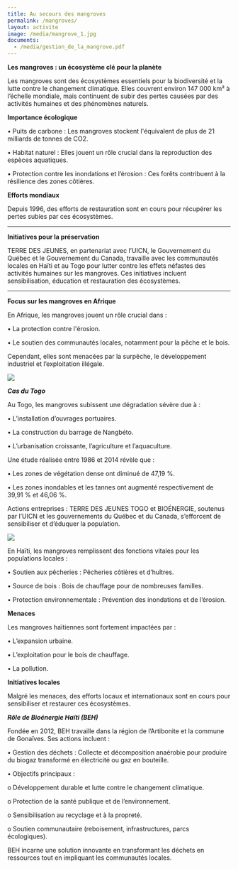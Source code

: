 ```yaml
---
title: Au secours des mangroves
permalink: /mangroves/
layout: activite
image: /media/mangrove_1.jpg
documents:
  - /media/gestion_de_la_mangrove.pdf
---
```

**Les mangroves : un écosystème clé pour la planète**


Les mangroves sont des écosystèmes essentiels pour la biodiversité et la lutte contre le changement climatique. Elles couvrent environ 147 000 km² à l’échelle mondiale, mais continuent de subir des pertes causées par des activités humaines et des phénomènes naturels.


**Importance écologique**


•	Puits de carbone : Les mangroves stockent l'équivalent de plus de 21 milliards de tonnes de CO2.


•	Habitat naturel : Elles jouent un rôle crucial dans la reproduction des espèces aquatiques.


•	Protection contre les inondations et l’érosion : Ces forêts contribuent à la résilience des zones côtières.


**Efforts mondiaux**


Depuis 1996, des efforts de restauration sont en cours pour récupérer les pertes subies par ces écosystèmes.

- - -

**Initiatives pour la préservation**

TERRE DES JEUNES, en partenariat avec l’UICN, le Gouvernement du Québec et le Gouvernement du Canada, travaille avec les communautés locales en Haïti et au Togo pour lutter contre les effets néfastes des activités humaines sur les mangroves. Ces initiatives incluent sensibilisation, éducation et restauration des écosystèmes.

- - -

**Focus sur les mangroves en Afrique**


En Afrique, les mangroves jouent un rôle crucial dans :


•	La protection contre l'érosion.


•	Le soutien des communautés locales, notamment pour la pêche et le bois.


Cependant, elles sont menacées par la surpêche, le développement industriel et l’exploitation illégale.

![](/media/mangrove_togo.png)


***Cas du Togo***


Au Togo, les mangroves subissent une dégradation sévère due à :


•	L’installation d’ouvrages portuaires.


•	La construction du barrage de Nangbéto.


•	L’urbanisation croissante, l’agriculture et l’aquaculture.


Une étude réalisée entre 1986 et 2014 révèle que :


•	Les zones de végétation dense ont diminué de 47,19 %.


•	Les zones inondables et les tannes ont augmenté respectivement de 39,91 % et 46,06 %.


Actions entreprises : TERRE DES JEUNES TOGO et BIOÉNERGIE, soutenus par l’UICN et les gouvernements du Québec et du Canada, s’efforcent de sensibiliser et d’éduquer la population.



![](/media/mangrove_2.jpg)


En Haïti, les mangroves remplissent des fonctions vitales pour les populations locales :


•	Soutien aux pêcheries : Pêcheries côtières et d’huîtres.


•	Source de bois : Bois de chauffage pour de nombreuses familles.


•	Protection environnementale : Prévention des inondations et de l’érosion.


**Menaces**


Les mangroves haïtiennes sont fortement impactées par :


•	L’expansion urbaine.


•	L’exploitation pour le bois de chauffage.


•	La pollution.


**Initiatives locales**


Malgré les menaces, des efforts locaux et internationaux sont en cours pour sensibiliser et restaurer ces écosystèmes.

***Rôle de Bioénergie Haïti (BEH)***


Fondée en 2012, BEH travaille dans la région de l’Artibonite et la commune de Gonaïves. Ses actions incluent :


•	Gestion des déchets : Collecte et décomposition anaérobie pour produire du biogaz transformé en électricité ou gaz en bouteille.

•	Objectifs principaux :


o	Développement durable et lutte contre le changement climatique.


o	Protection de la santé publique et de l’environnement.


o	Sensibilisation au recyclage et à la propreté.


o	Soutien communautaire (reboisement, infrastructures, parcs écologiques).


BEH incarne une solution innovante en transformant les déchets en ressources tout en impliquant les communautés locales.
